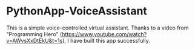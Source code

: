 # PythonApp-VoiceAssistant
This is a simple voice-controlled virtual assistant. Thanks to a video from "Programming Hero" (https://www.youtube.com/watch?v=AWvsXxDtEkU&t=1s), I have built this app successfully.
